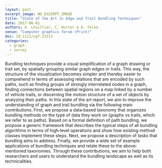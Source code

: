 ```yaml
---
layout: post
excerpt_image: NO_EXCERPT_IMAGE
title: "State of the Art in Edge and Trail Bundling Techniques"
date: 2017-06-01
authors: A. Lhuillier, C. Hurter & A. Telea
venue: "Computer graphics forum (Print)"
doi: 10.1111/cgf.13213
categories:
  - graph
  - survey
---
```

Bundling techniques provide a visual simplification of a graph drawing or trail set, by spatially grouping similar graph edges or trails. This way, the structure of the visualization becomes simpler and thereby easier to comprehend in terms of assessing relations that are encoded by such paths, such as finding groups of strongly interrelated nodes in a graph, finding connections between spatial regions on a map linked by a number of vehicle trails, or discerning the motion structure of a set of objects by analyzing their paths. In this state of the art report, we aim to improve the understanding of graph and trail bundling via the following main contributions. First, we propose a data‐based taxonomy that organizes bundling methods on the type of data they work on (graphs vs trails, which we refer to as paths). Based on a formal definition of path bundling, we propose a generic framework that describes the typical steps of all bundling algorithms in terms of high‐level operations and show how existing method classes implement these steps. Next, we propose a description of tasks that bundling aims to address. Finally, we provide a wide set of example applications of bundling techniques and relate these to the above‐mentioned taxonomies. Through these contributions, we aim to help both researchers and users to understand the bundling landscape as well as its technicalities.
